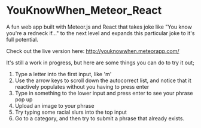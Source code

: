 # YouKnowWhen_Meteor_React
A fun web app built with Meteor.js and React that takes joke like "You know you're a redneck if..." to the next level
and expands this particular joke to it's full potential.

Check out the live version here: http://youknowwhen.meteorapp.com/


It's still a work in progress, but here are some things you can do to try it out;
1) Type a letter into the first input, like 'm'
2) Use the arrow keys to scroll down the autocorrect list, and notice that it reactively populates without you having to press enter
3) Type in something to the lower input and press enter to see your phrase pop up
4) Upload an image to your phrase
5) Try typing some racial slurs into the top input
6) Go to a category, and then try to submit a phrase that already exists.
